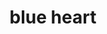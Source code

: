 ---
layout: smileys&emotion
title: blue heart
emoji: blue_heart
permalink: 💙.html
image: assets/img/3moji/blue_heart.png
---